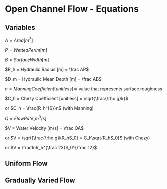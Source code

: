 # Open Channel Flow - Equations
## Variables
$A = Area [m^2]$

$P = Wetted Perim [m]$

$B = Surface Width [m]$

$R_h = Hydraulic Radius [m] = \frac AP$

$D_m = Hydraulic Mean Depth [m] = \frac AB$

$n = Manning Coefficient [unitless]\Rightarrow$ value that represents surface roughness

$C_h = Chezy Coefficient [unitless] = \sqrt{\frac{\rho g}k}$

 or 
$C_h = \frac{R_h^{6}}n$ (with Manning)

$Q = Flow Rate [m^3/s]$

$V = Water Velocity [m/s] = \frac QA$

 or
$V = \sqrt{\frac{\rho g}kR_hS_0} = C_h\sqrt{R_hS_0}$ (with Chezy)

 or 
$V = \frac1nR_h^{\frac 23}S_0^{\frac 12}$

## Uniform Flow
## Gradually Varied Flow